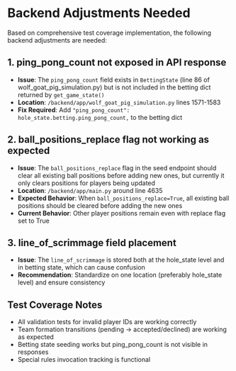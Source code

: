 # Backend Adjustments Needed

Based on comprehensive test coverage implementation, the following backend adjustments are needed:

## 1. ping_pong_count not exposed in API response
- **Issue**: The `ping_pong_count` field exists in `BettingState` (line 86 of wolf_goat_pig_simulation.py) but is not included in the betting dict returned by `get_game_state()`
- **Location**: `/backend/app/wolf_goat_pig_simulation.py` lines 1571-1583
- **Fix Required**: Add `"ping_pong_count": hole_state.betting.ping_pong_count,` to the betting dict

## 2. ball_positions_replace flag not working as expected
- **Issue**: The `ball_positions_replace` flag in the seed endpoint should clear all existing ball positions before adding new ones, but currently it only clears positions for players being updated
- **Location**: `/backend/app/main.py` around line 4635
- **Expected Behavior**: When `ball_positions_replace=True`, all existing ball positions should be cleared before adding the new ones
- **Current Behavior**: Other player positions remain even with replace flag set to True

## 3. line_of_scrimmage field placement
- **Issue**: The `line_of_scrimmage` is stored both at the hole_state level and in betting state, which can cause confusion
- **Recommendation**: Standardize on one location (preferably hole_state level) and ensure consistency

## Test Coverage Notes
- All validation tests for invalid player IDs are working correctly
- Team formation transitions (pending -> accepted/declined) are working as expected
- Betting state seeding works but ping_pong_count is not visible in responses
- Special rules invocation tracking is functional